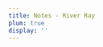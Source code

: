 ```yaml
---
title: Notes - River Ray
plum: true
display: ''
---
```


<SubNav />

<ListPosts only-date type="note" />
